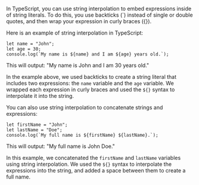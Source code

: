In TypeScript, you can use string interpolation to embed expressions inside of string literals. To do this, you use backticks (\`) instead of single or double quotes, and then wrap your expression in curly braces (\{\}).

Here is an example of string interpolation in TypeScript:

```
let name = "John";
let age = 30;
console.log(`My name is ${name} and I am ${age} years old.`);
```

This will output: "My name is John and I am 30 years old."

In the example above, we used backticks to create a string literal that includes two expressions: the `name` variable and the `age` variable. We wrapped each expression in curly braces and used the `${}` syntax to interpolate it into the string.

You can also use string interpolation to concatenate strings and expressions:

```
let firstName = "John";
let lastName = "Doe";
console.log(`My full name is ${firstName} ${lastName}.`);
```

This will output: "My full name is John Doe."

In this example, we concatenated the `firstName` and `lastName` variables using string interpolation. We used the `${}` syntax to interpolate the expressions into the string, and added a space between them to create a full name.
